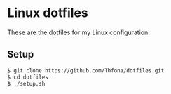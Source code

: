 # Linux dotfiles

These are the dotfiles for my Linux configuration.

## Setup

``` bash
$ git clone https://github.com/Thfona/dotfiles.git
$ cd dotfiles
$ ./setup.sh
```
